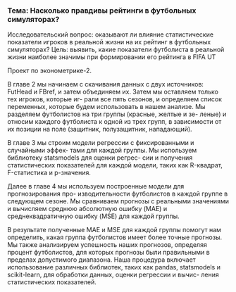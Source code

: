 ### Тема: Насколько правдивы рейтинги в футбольных симуляторах?

Исследовательский вопрос: оказывают ли влияние статистические показатели игроков в реальной жизни на их рейтинг в футбольных симуляторах?
Цель: выявить, какие показатели футболиста в реальной жизни наиболее значимы при формировании его рейтинга в FIFA UT


Проект по эконометрике-2.


В главе 2 мы начинаем с скачивания данных с двух источников: FutHead и
FBref, и затем объединяем их. Затем мы оставляем только тех игроков, которые иг-
рали все пять сезонов, и определяем список переменных, которые будем использовать
в нашем анализе. Мы разделяем футболистов на три группы (красные, желтые и зе-
леные) и относим каждого футболиста к одной из трех групп, в зависимости от их
позиции на поле (защитник, полузащитник, нападающий).

В главе 3 мы строим модели регрессии с фиксированными и случайными эффек-
тами для каждой группы. Мы используем библиотеку statsmodels для оценки регрес-
сии и получения статистических показателей для каждой модели, таких как R-квадрат,
F-статистика и p-значения.

Далее в главе 4 мы используем построенные модели для прогнозирования про-
изводительности футболистов в каждой группе в следующем сезоне. Мы сравниваем
прогнозы с реальными значениями и вычисляем среднюю абсолютную ошибку (MAE)
и среднеквадратичную ошибку (MSE) для каждой группы.

В результате полученные MAE и MSE для каждой группы помогут нам определить, какая группа футболистов имеет более точные прогнозы. Мы также анализируем
успешность наших прогнозов, определяя процент футболистов, для которых прогнозы
были правильными в пределах допустимого диапазона.
Наша процедура включает использование различных библиотек, таких как
pandas, statsmodels и scikit-learn, для обработки данных, оценки регрессии и вычис-
ления статистических показателей.
